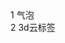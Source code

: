 
<!DOCTYPE html>
<html>
	<head>
		<style type="text/css">
			a{
				display: block;
				text-decoration: none;
			}
			a:hover{
				font-size: 30px;
				color: red;
			}
		</style>
		<meta charset="utf-8">
		<title></title>
	</head>
	<body>
		<a href="yuanyongwu.github.io/linlin.github.io/ball.html">1 气泡</a>
		<a href="yuanyongwu.github.io/linlin.github.io/index.html">2 3d云标签</a>
	</body>
</html>
